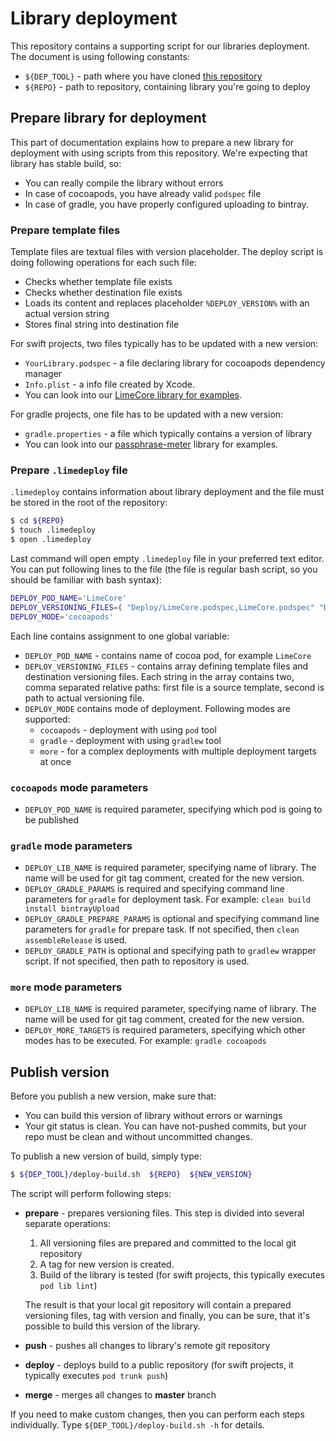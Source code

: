 # Library deployment

This repository contains a supporting script for our libraries deployment. The document is using following constants:

- `${DEP_TOOL}` - path where you have cloned [this repository](https://github.com/wultra/library-deploy)
- `${REPO}` - path to repository, containing library you're going to deploy


## Prepare library for deployment

This part of documentation explains how to prepare a new library for deployment with using scripts from this repository. We're expecting
that library has stable build, so:

- You can really compile the library without errors
- In case of cocoapods, you have already valid `podspec` file
- In case of gradle, you have properly configured uploading to bintray.

### Prepare template files 

Template files are textual files with version placeholder. The deploy script is doing following operations for each such file:

- Checks whether template file exists
- Checks whether destination file exists
- Loads its content and replaces placeholder `%DEPLOY_VERSION%` with an actual version string
- Stores final string into destination file 

For swift projects, two files typically has to be updated with a new version:

- `YourLibrary.podspec` - a file declaring library for cocoapods dependency manager
- `Info.plist` - a info file created by Xcode.
- You can look into our [LimeCore library for examples](https://github.com/wultra/swift-lime-core/tree/develop/Deploy).

For gradle projects, one file has to be updated with a new version:

- `gradle.properties` - a file which typically contains a version of library
- You can look into our [passphrase-meter](https://github.com/wultra/passphrase-meter/tree/develop/Deploy) library for examples. 
   
### Prepare `.limedeploy` file

`.limedeploy` contains information about library deployment and the file must be stored in the root of the repository:

```bash
$ cd ${REPO}
$ touch .limedeploy
$ open .limedeploy
```

Last command will open empty `.limedeploy` file in your preferred text editor. You can put following lines to the file 
(the file is regular bash script, so you should be familiar with bash syntax):

```bash
DEPLOY_POD_NAME='LimeCore'
DEPLOY_VERSIONING_FILES=( "Deploy/LimeCore.podspec,LimeCore.podspec" "Deploy/Info.plist,Source/Info.plist" )
DEPLOY_MODE='cocoapods'
```

Each line contains assignment to one global variable:

- `DEPLOY_POD_NAME` - contains name of cocoa pod, for example `LimeCore`
- `DEPLOY_VERSIONING_FILES` - contains array defining template files and destination versioning files. Each string in the array contains two, 
  comma separated relative paths: first file is a source template, second is path to actual versioning file.
- `DEPLOY_MODE` contains mode of deployment. Following modes are supported:
  - `cocoapods` - deployment with using `pod` tool
  - `gradle` - deployment with using `gradlew` tool
  - `more` - for a complex deployments with multiple deployment targets at once

### `cocoapods` mode parameters

- `DEPLOY_POD_NAME` is required parameter, specifying which pod is going to be published

### `gradle` mode parameters

- `DEPLOY_LIB_NAME` is required parameter, specifying name of library. The name will be used for git tag comment, created for the new version.
- `DEPLOY_GRADLE_PARAMS` is required and specifying command line parameters for `gradle` for deployment task. For example: `clean build install bintrayUpload`
- `DEPLOY_GRADLE_PREPARE_PARAMS` is optional and specifying command line parameters for `gradle` for prepare task. If not specified, then `clean assembleRelease` is used.
- `DEPLOY_GRADLE_PATH` is optional and specifying path to `gradlew` wrapper script. If not specified, then path to repository is used.

### `more` mode parameters

- `DEPLOY_LIB_NAME` is required parameter, specifying name of library. The name will be used for git tag comment, created for the new version.
- `DEPLOY_MORE_TARGETS` is required parameters, specifying which other modes has to be executed. For example: `gradle cocoapods`



## Publish version

Before you publish a new version, make sure that:

- You can build this version of library without errors or warnings
- Your git status is clean. You can have not-pushed commits, but your repo must be clean and without uncommitted changes.

To publish a new version of build, simply type:
```bash
$ ${DEP_TOOL}/deploy-build.sh  ${REPO}  ${NEW_VERSION}
```

The script will perform following steps:

- **prepare** - prepares versioning files. This step is divided into several separate operations:

   1. All versioning files are prepared and committed to the local git repository
   2. A tag for new version is created.
   3. Build of the library is tested (for swift projects, this typically executes `pod lib lint`)

   The result is that your local git repository will contain a prepared versioning files, tag with version
   and finally, you can be sure, that it's possible to build this version of the library.

- **push** - pushes all changes to library's remote git repository

- **deploy** - deploys build to a public repository (for swift projects, it typically executes `pod trunk push`)

- **merge** - merges all changes to **master** branch

If you need to make custom changes, then you can perform each steps individually. Type `${DEP_TOOL}/deploy-build.sh -h` for details.
